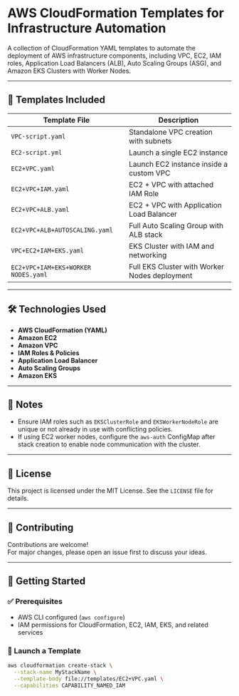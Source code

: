 # AWS CloudFormation Templates for Infrastructure Automation

A collection of CloudFormation YAML templates to automate the deployment of AWS infrastructure components, including VPC, EC2, IAM roles, Application Load Balancers (ALB), Auto Scaling Groups (ASG), and Amazon EKS Clusters with Worker Nodes.

---

## 📁 Templates Included

| Template File                          | Description                                  |
|----------------------------------------|----------------------------------------------|
| `VPC-script.yaml`                      | Standalone VPC creation with subnets         |
| `EC2-script.yml`                       | Launch a single EC2 instance                 |
| `EC2+VPC.yaml`                         | Launch EC2 instance inside a custom VPC      |
| `EC2+VPC+IAM.yaml`                     | EC2 + VPC with attached IAM Role             |
| `EC2+VPC+ALB.yaml`                     | EC2 + VPC with Application Load Balancer     |
| `EC2+VPC+ALB+AUTOSCALING.yaml`         | Full Auto Scaling Group with ALB stack       |
| `VPC+EC2+IAM+EKS.yaml`                 | EKS Cluster with IAM and networking          |
| `EC2+VPC+IAM+EKS+WORKER NODES.yaml`    | Full EKS Cluster with Worker Nodes deployment|

---

## 🛠️ Technologies Used

- **AWS CloudFormation (YAML)**
- **Amazon EC2**
- **Amazon VPC**
- **IAM Roles & Policies**
- **Application Load Balancer**
- **Auto Scaling Groups**
- **Amazon EKS**

---

## 📌 Notes

- Ensure IAM roles such as `EKSClusterRole` and `EKSWorkerNodeRole` are unique or not already in use with conflicting policies.
- If using EC2 worker nodes, configure the `aws-auth` ConfigMap after stack creation to enable node communication with the cluster.

---

## 📜 License

This project is licensed under the MIT License. See the `LICENSE` file for details.

---

## 🤝 Contributing

Contributions are welcome!  
For major changes, please open an issue first to discuss your ideas.

---

## 🚀 Getting Started

### ✅ Prerequisites

- AWS CLI configured (`aws configure`)
- IAM permissions for CloudFormation, EC2, IAM, EKS, and related services

### 🧪 Launch a Template

```bash
aws cloudformation create-stack \
  --stack-name MyStackName \
  --template-body file://templates/EC2+VPC.yaml \
  --capabilities CAPABILITY_NAMED_IAM
